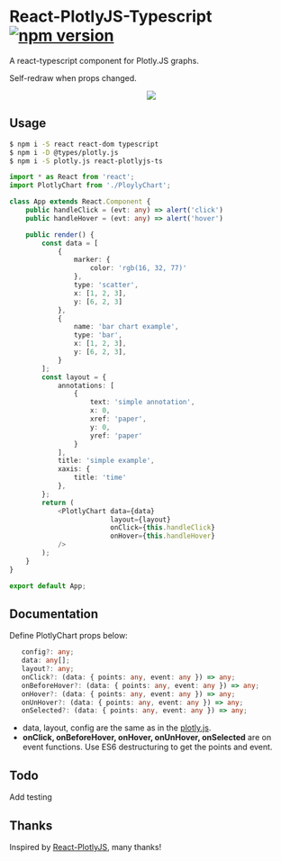 # React-PlotlyJS-Typescript [![npm version](https://badge.fury.io/js/react-plotlyjs-ts.svg)](https://badge.fury.io/js/react-plotlyjs-ts)

A react-typescript component for Plotly.JS graphs.

Self-redraw when props changed. 

<p align="center">
    <img src="https://github.com/davidctj/react-plotlyjs-ts/blob/master/images/example.png" />
</p>

## Usage

```bash
$ npm i -S react react-dom typescript
$ npm i -D @types/plotly.js
$ npm i -S plotly.js react-plotlyjs-ts
```

```typescript
import * as React from 'react';
import PlotlyChart from './PloylyChart';

class App extends React.Component {
    public handleClick = (evt: any) => alert('click')
    public handleHover = (evt: any) => alert('hover')

    public render() {
        const data = [
            {
                marker: {
                    color: 'rgb(16, 32, 77)'
                },
                type: 'scatter',
                x: [1, 2, 3],
                y: [6, 2, 3]
            },
            {
                name: 'bar chart example',
                type: 'bar',
                x: [1, 2, 3],
                y: [6, 2, 3],
            }
        ];
        const layout = {
            annotations: [
                {
                    text: 'simple annotation',
                    x: 0,
                    xref: 'paper',
                    y: 0,
                    yref: 'paper'
                }
            ],
            title: 'simple example',
            xaxis: {
                title: 'time'
            },
        };
        return (
            <PlotlyChart data={data}
                         layout={layout}
                         onClick={this.handleClick}
                         onHover={this.handleHover}
            />
        );
    }
}

export default App;
```

## Documentation
Define PlotlyChart props below:
```typescript
   config?: any;
   data: any[];
   layout?: any;
   onClick?: (data: { points: any, event: any }) => any;
   onBeforeHover?: (data: { points: any, event: any }) => any;
   onHover?: (data: { points: any, event: any }) => any;
   onUnHover?: (data: { points: any, event: any }) => any;
   onSelected?: (data: { points: any, event: any }) => any;
```
* data, layout, config are the same as in the [plotly.js](https://www.npmjs.com/package/plotly.js).
* <b>onClick, onBeforeHover, onHover, onUnHover, onSelected</b> are on event functions. 
Use ES6 destructuring to get the points and event.


## Todo
Add testing

## Thanks
Inspired by [React-PlotlyJS](https://github.com/benjeffery/react-plotlyjs), many thanks!